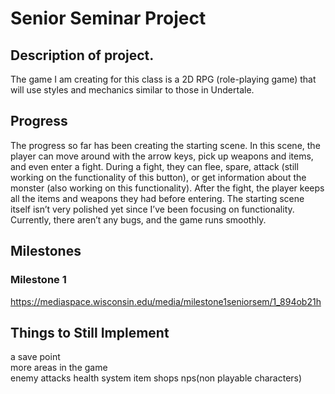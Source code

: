 # Senior Seminar Project
## Description of project.
The game I am creating for this class is a 2D RPG (role-playing game) that will use styles and mechanics similar to those in Undertale.
## Progress
The progress so far has been creating the starting scene. In this scene, the player can move around with the arrow keys, pick up weapons and items, and even enter a fight. During a fight, they can flee, spare, attack (still working on the functionality of this button), or get information about the monster (also working on this functionality). After the fight, the player keeps all the items and weapons they had before entering. The starting scene itself isn’t very polished yet since I’ve been focusing on functionality. Currently, there aren’t any bugs, and the game runs smoothly.
## Milestones
### Milestone 1
https://mediaspace.wisconsin.edu/media/milestone1seniorsem/1_894ob21h
## Things to Still Implement 
a save point  
more areas in the game  
enemy attacks
health system 
item shops
nps(non playable characters)
